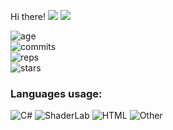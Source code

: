  Hi there!
<img src="https://visitor-badge.glitch.me/badge?page_id=REgorion.visitor-badge&color=5194f0" /> <img src="https://img.shields.io/github/followers/REgorion?style=social" />

![age](https://img.shields.io/static/v1?style=for-the-badge&label=Account%20age%3A&color=555&labelColor=%23ffd33d&message=5%20years)<br/>
![commits](https://img.shields.io/static/v1?style=for-the-badge&label=Сommits%3A&color=555&labelColor=%230366d6&message=391)<br/>
![reps](https://img.shields.io/static/v1?style=for-the-badge&label=Repos%3A&color=555&labelColor=%236a737d&message=16)<br/>
![stars](https://img.shields.io/static/v1?style=for-the-badge&label=Stars%3A&color=555&labelColor=%23fff5b1&message=1%20recived)<br/>


### Languages usage:
![C#](https://img.shields.io/static/v1?style=flat&label=C%23&color=555&labelColor=%23178600&message=70%25)
![ShaderLab](https://img.shields.io/static/v1?style=flat&label=ShaderLab&color=555&labelColor=%23222c37&message=14.9%25)
![HTML](https://img.shields.io/static/v1?style=flat&label=HTML&color=555&labelColor=%23e34c26&message=6.2%25)
![Other](https://img.shields.io/static/v1?style=flat&label=Other&color=555&labelColor=%23ededed&message=8.8%25)
